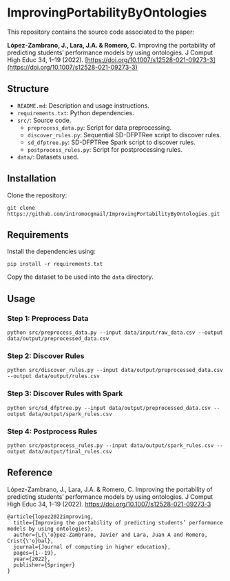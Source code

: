# ImprovingPortabilityByOntologies

This repository contains the source code associated to the paper:

**López-Zambrano, J., Lara, J.A. & Romero, C.** Improving the portability of predicting students’ performance models by using ontologies. J Comput High Educ 34, 1–19 (2022). [https://doi.org/10.1007/s12528-021-09273-3](https://doi.org/10.1007/s12528-021-09273-3)
## Structure

- `README.md`: Description and usage instructions.
- `requirements.txt`: Python dependencies.
- `src/`: Source code.
  - `preprocess_data.py`: Script for data preprocessing.
  - `discover_rules.py`: Sequential SD-DFPTRee script to discover rules.
  - `sd_dfptree.py`: SD-DFPTRee Spark script to discover rules.
  - `postprocess_rules.py`: Script for postprocessing rules.
- `data/`: Datasets used.

## Installation

Clone the repository:

```
git clone https://github.com/in1romocgmail/ImprovingPortabilityByOntologies.git
```

## Requirements

Install the dependencies using:

```
pip install -r requirements.txt
```

Copy the dataset to be used into the `data` directory.

## Usage

### Step 1: Preprocess Data

```
python src/preprocess_data.py --input data/input/raw_data.csv --output data/output/preprocessed_data.csv
```

### Step 2: Discover Rules

```
python src/discover_rules.py --input data/output/preprocessed_data.csv --output data/output/rules.csv
```

### Step 3: Discover Rules with Spark

```
python src/sd_dfptree.py --input data/output/preprocessed_data.csv --output data/output/spark_rules.csv
```

### Step 4: Postprocess Rules

```
python src/postprocess_rules.py --input data/output/spark_rules.csv --output data/output/final_rules.csv
```

## Reference
López-Zambrano, J., Lara, J.A. & Romero, C. Improving the portability of predicting students’ performance models by using ontologies. J Comput High Educ 34, 1–19 (2022). https://doi.org/10.1007/s12528-021-09273-3
```
@article{lopez2022improving,
  title={Improving the portability of predicting students’ performance models by using ontologies},
  author={L{\'o}pez-Zambrano, Javier and Lara, Juan A and Romero, Crist{\'o}bal},
  journal={Journal of computing in higher education},
  pages={1--19},
  year={2022},
  publisher={Springer}
}
```
